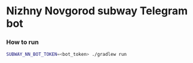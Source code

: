 # Nizhny Novgorod subway Telegram bot

### How to run
```bash
SUBWAY_NN_BOT_TOKEN=<bot_token> ./gradlew run
```